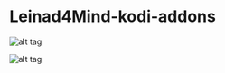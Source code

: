 Leinad4Mind-kodi-addons
=======================

![alt tag](http://i.imgur.com/oiYJPZ5.png)

![alt tag](http://i.imgur.com/gN9mhcy.png)
